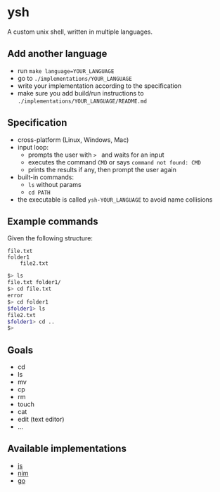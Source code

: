 # ysh

A custom unix shell, written in multiple languages.

## Add another language
- run `make language=YOUR_LANGUAGE`
- go to `./implementations/YOUR_LANGUAGE`
- write your implementation according to the specification
- make sure you add build/run instructions to `./implementations/YOUR_LANGUAGE/README.md`


## Specification
- cross-platform (Linux, Windows, Mac)
- input loop:
  - prompts the user with `> ` and waits for an input
  - executes the command `CMD` or says `command not found: CMD`
  - prints the results if any, then prompt the user again
- built-in commands:
  - `ls` without params
  - `cd PATH`
- the executable is called `ysh-YOUR_LANGUAGE` to avoid name collisions

## Example commands
Given the following structure:
```
file.txt
folder1
    file2.txt
```
```sh
$> ls
file.txt folder1/
$> cd file.txt
error
$> cd folder1
$folder1> ls
file2.txt
$folder1> cd ..
$>
```

## Goals
- cd
- ls
- mv
- cp
- rm
- touch
- cat
- edit (text editor)
- ...

## Available implementations
[//]: # ""
- [js](implementations/js)
- [nim](implementations/nim)
- [go](implementations/go)
